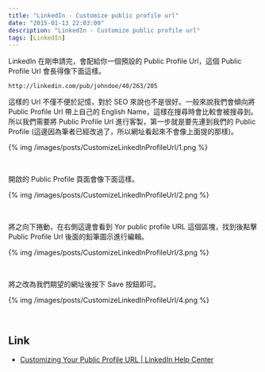 ```yaml
---
title: "LinkedIn - Customize public profile url"
date: "2015-01-13 22:03:00"
description: "LinkedIn - Customize public profile url"
tags: [LinkedIn]
---
```



LinkedIn 在剛申請完，會配給你一個預設的 Public Profile Url，這個 Public Profile Url 會長得像下面這樣。  

<!-- More -->

    http://linkedin.com/pub/johndoe/40/263/205


這樣的 Url 不僅不便於記憶，對於 SEO 來說也不是很好。一般來說我們會傾向將 Public Profile Url 帶上自己的 English Name，這樣在搜尋時會比較會被搜尋到。所以我們需要將 Public Profile Url 進行客製，第一步就是要先連到我們的 Public Profile (這邊因為筆者已經改過了，所以網址看起來不會像上面提的那樣)。

{% img /images/posts/CustomizeLinkedInProfileUrl/1.png %}

<br/>


開啟的 Public Profile 頁面會像下面這樣。  

{% img /images/posts/CustomizeLinkedInProfileUrl/2.png %}

<br/>


將之向下捲動，在右側這邊會看到 Yor public profile URL 這個區塊，找到後點擊 Public Profile Url 後面的鉛筆圖示進行編輯。  

{% img /images/posts/CustomizeLinkedInProfileUrl/3.png %}

<br/>


將之改為我們期望的網址後按下 Save 按鈕即可。  

{% img /images/posts/CustomizeLinkedInProfileUrl/4.png %}

<br/>


Link
----
* [Customizing Your Public Profile URL | LinkedIn Help Center](https://help.linkedin.com/app/answers/detail/a_id/87/~/customizing-your-public-profile-url)
